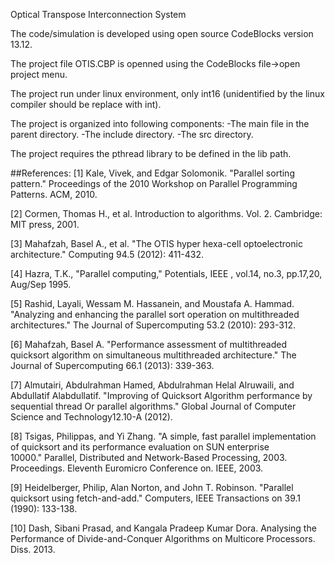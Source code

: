 Optical Transpose Interconnection System

The code/simulation is developed using open source CodeBlocks version 13.12.

The project file OTIS.CBP is openned using the CodeBlocks file->open project menu.

The project run under linux environment, only int16 (unidentified by the linux compiler should be replace with int).

The project is organized into following components:
-The main file in the parent directory.
-The include directory.
-The src directory.

The project requires the pthread library to be defined in the lib path.


##References:
[1] Kale, Vivek, and Edgar Solomonik. "Parallel sorting pattern." Proceedings of the 2010 Workshop on Parallel Programming Patterns. ACM, 2010.

[2] Cormen, Thomas H., et al. Introduction to algorithms. Vol. 2. Cambridge: MIT press, 2001.

[3] Mahafzah, Basel A., et al. "The OTIS hyper hexa-cell optoelectronic architecture." Computing 94.5 (2012): 411-432.

[4] Hazra, T.K., "Parallel computing," Potentials, IEEE , vol.14, no.3, pp.17,20, Aug/Sep 1995.

[5] Rashid, Layali, Wessam M. Hassanein, and Moustafa A. Hammad. "Analyzing and enhancing the parallel sort operation on multithreaded architectures." The Journal of Supercomputing 53.2 (2010): 293-312.

[6] Mahafzah, Basel A. "Performance assessment of multithreaded quicksort algorithm on simultaneous multithreaded architecture." The Journal of Supercomputing 66.1 (2013): 339-363.

[7] Almutairi, Abdulrahman Hamed, Abdulrahman Helal Alruwaili, and Abdullatif Alabdullatif. "Improving of Quicksort Algorithm performance by sequential thread Or parallel algorithms." Global Journal of Computer Science and Technology12.10-A (2012).

[8] Tsigas, Philippas, and Yi Zhang. "A simple, fast parallel implementation of quicksort and its performance evaluation on SUN enterprise 10000." Parallel, Distributed and Network-Based Processing, 2003. Proceedings. Eleventh Euromicro Conference on. IEEE, 2003.

[9] Heidelberger, Philip, Alan Norton, and John T. Robinson. "Parallel quicksort using fetch-and-add." Computers, IEEE Transactions on 39.1 (1990): 133-138.

[10] Dash, Sibani Prasad, and Kangala Pradeep Kumar Dora. Analysing the Performance of Divide-and-Conquer Algorithms on Multicore Processors. Diss. 2013.
